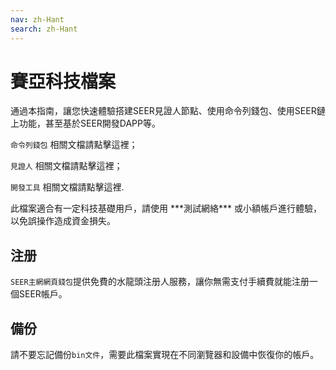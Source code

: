 ```yaml
---
nav: zh-Hant
search: zh-Hant
---
```


# 賽亞科技檔案

通過本指南，讓您快速體驗搭建SEER見證人節點、使用命令列錢包、使用SEER鏈上功能，甚至基於SEER開發DAPP等。

<a router-link=“/cli”>`命令列錢包`</a> 相關文檔請點擊這裡；

<a router-link=“/witness”>`見證人`</a> 相關文檔請點擊這裡；

<a router-link=“/tools”>`開發工具`</a> 相關文檔請點擊這裡.

<p class=“danger”>
此檔案適合有一定科技基礎用戶，請使用<a =“http://123.206.78.97/”> ***測試網絡*** </a>或小額帳戶進行體驗，以免誤操作造成資金損失。
</p>

## 注册

`SEER主網網頁錢包`提供免費的水龍頭注册人服務，讓你無需支付手續費就能注册一個SEER帳戶。

## 備份

請不要忘記備份`bin文件`，需要此檔案實現在不同瀏覽器和設備中恢復你的帳戶。
